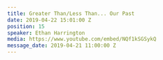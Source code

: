 ```yaml
---
title: Greater Than/Less Than... Our Past
date: 2019-04-22 15:01:00 Z
position: 15
speaker: Ethan Harrington
media: https://www.youtube.com/embed/NQf1kSGSykQ
message_date: 2019-04-21 11:00:00 Z
---
```


